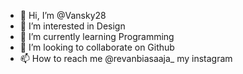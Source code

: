 - 👋 Hi, I’m @Vansky28
- 👀 I’m interested in Design
- 🌱 I’m currently learning Programming
- 💞️ I’m looking to collaborate on Github
- 📫 How to reach me @revanbiasaaja_ my instagram

<!---
Vansky28/Vansky28 is a ✨ special ✨ repository because its `README.md` (this file) appears on your GitHub profile.
You can click the Preview link to take a look at your changes.
--->
